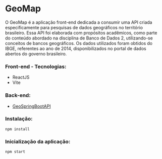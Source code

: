 # GeoMap

O GeoMap é a aplicação front-end dedicada a consumir uma API criada especificamente para pesquisas de dados geográficos no território brasileiro. Essa API foi elaborada com propósitos acadêmicos, como parte do conteúdo abordado na disciplina de Banco de Dados 2, utilizando-se conceitos de bancos geográficos. Os dados utilizados foram obtidos do IBGE, referentes ao ano de 2014, disponibilizados no portal de dados abertos do governo brasileiro.


### Front-end - Tecnologias:
- ReactJS
- Vite


### Back-end:
- [GeoSpringBootAPI](https://github.com/AlyssonP/GeoSpringBootAPI)

### Instalação:
```
npm install
```

### Inicialização da aplicação:
```
npm start
```
